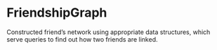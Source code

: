 # FriendshipGraph

Constructed friend’s network using appropriate data structures, which serve queries to find out how two friends are linked.
